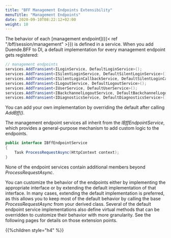 ```yaml
---
title: "BFF Management Endpoints Extensibility"
menuTitle: "Management Endpoints"
date: 2020-09-10T08:22:12+02:00
weight: 10
---
```


The behavior of each [management endpoint]({{< ref "/bff/session/management" >}}) is defined in a service. When you add Duende.BFF to DI, a default implementation for every management endpoint gets registered:

```csharp
// management endpoints
services.AddTransient<ILoginService, DefaultLoginService>();
services.AddTransient<ISilentLoginService, DefaultSilentLoginService>();
services.AddTransient<ISilentLoginCallbackService, DefaultSilentLoginCallbackService>();
services.AddTransient<ILogoutService, DefaultLogoutService>();
services.AddTransient<IUserService, DefaultUserService>();
services.AddTransient<IBackchannelLogoutService, DefaultBackchannelLogoutService>();
services.AddTransient<IDiagnosticsService, DefaultDiagnosticsService>();
```

You can add your own implementation by overriding the default after calling *AddBff()*.

The management endpoint services all inherit from the *IBffEndpointService*, which provides a general-purpose mechanism to add custom logic to the endpoints. 

```cs
public interface IBffEndpointService
{
    Task ProcessRequestAsync(HttpContext context);
}
```

None of the endpoint services contain additional members beyond *ProcessRequestAsync*.

You can customize the behavior of the endpoints either by implementing the appropriate interface or by extending the default implementation of that interface. In many cases, extending the default implementation is preferred, as this allows you to keep most of the default behavior by calling the base *ProcessRequestAsync* from your derived class. Several of the default endpoint service implementations also define virtual methods that can be overridden to customize their behavior with more granularity. See the following pages for details on those extension points.

{{%children style="h4" %}}